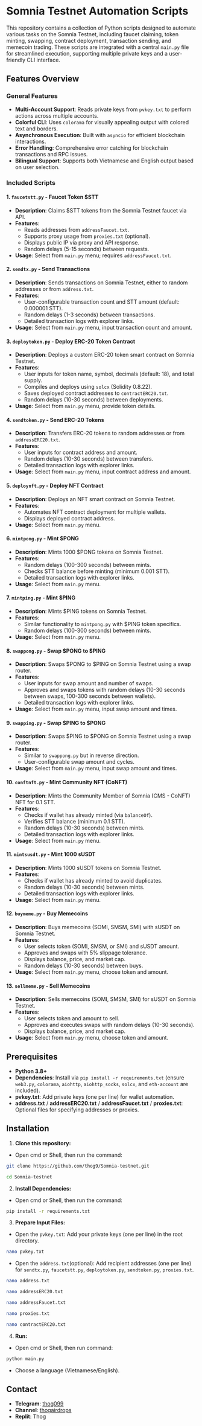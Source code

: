 # Somnia Testnet Automation Scripts

This repository contains a collection of Python scripts designed to automate various tasks on the Somnia Testnet, including faucet claiming, token minting, swapping, contract deployment, transaction sending, and memecoin trading. These scripts are integrated with a central `main.py` file for streamlined execution, supporting multiple private keys and a user-friendly CLI interface.

## Features Overview

### General Features
- **Multi-Account Support**: Reads private keys from `pvkey.txt` to perform actions across multiple accounts.
- **Colorful CLI**: Uses `colorama` for visually appealing output with colored text and borders.
- **Asynchronous Execution**: Built with `asyncio` for efficient blockchain interactions.
- **Error Handling**: Comprehensive error catching for blockchain transactions and RPC issues.
- **Bilingual Support**: Supports both Vietnamese and English output based on user selection.

### Included Scripts

#### 1. `faucetstt.py` - Faucet Token $STT
- **Description**: Claims $STT tokens from the Somnia Testnet faucet via API.
- **Features**:
  - Reads addresses from `addressFaucet.txt`.
  - Supports proxy usage from `proxies.txt` (optional).
  - Displays public IP via proxy and API response.
  - Random delays (5-15 seconds) between requests.
- **Usage**: Select from `main.py` menu; requires `addressFaucet.txt`.

#### 2. `sendtx.py` - Send Transactions
- **Description**: Sends transactions on Somnia Testnet, either to random addresses or from `address.txt`.
- **Features**:
  - User-configurable transaction count and STT amount (default: 0.000001 STT).
  - Random delays (1-3 seconds) between transactions.
  - Detailed transaction logs with explorer links.
- **Usage**: Select from `main.py` menu, input transaction count and amount.

#### 3. `deploytoken.py` - Deploy ERC-20 Token Contract
- **Description**: Deploys a custom ERC-20 token smart contract on Somnia Testnet.
- **Features**:
  - User inputs for token name, symbol, decimals (default: 18), and total supply.
  - Compiles and deploys using `solcx` (Solidity 0.8.22).
  - Saves deployed contract addresses to `contractERC20.txt`.
  - Random delays (10-30 seconds) between deployments.
- **Usage**: Select from `main.py` menu, provide token details.

#### 4. `sendtoken.py` - Send ERC-20 Tokens
- **Description**: Transfers ERC-20 tokens to random addresses or from `addressERC20.txt`.
- **Features**:
  - User inputs for contract address and amount.
  - Random delays (10-30 seconds) between transfers.
  - Detailed transaction logs with explorer links.
- **Usage**: Select from `main.py` menu, input contract address and amount.

#### 5. `deploynft.py` - Deploy NFT Contract
- **Description**: Deploys an NFT smart contract on Somnia Testnet.
- **Features**:
  - Automates NFT contract deployment for multiple wallets.
  - Displays deployed contract address.
- **Usage**: Select from `main.py` menu.

#### 6. `mintpong.py` - Mint $PONG
- **Description**: Mints 1000 $PONG tokens on Somnia Testnet.
- **Features**:
  - Random delays (100-300 seconds) between mints.
  - Checks STT balance before minting (minimum 0.001 STT).
  - Detailed transaction logs with explorer links.
- **Usage**: Select from `main.py` menu.

#### 7. `mintping.py` - Mint $PING
- **Description**: Mints $PING tokens on Somnia Testnet.
- **Features**:
  - Similar functionality to `mintpong.py` with $PING token specifics.
  - Random delays (100-300 seconds) between mints.
- **Usage**: Select from `main.py` menu.

#### 8. `swappong.py` - Swap $PONG to $PING
- **Description**: Swaps $PONG to $PING on Somnia Testnet using a swap router.
- **Features**:
  - User inputs for swap amount and number of swaps.
  - Approves and swaps tokens with random delays (10-30 seconds between swaps, 100-300 seconds between wallets).
  - Detailed transaction logs with explorer links.
- **Usage**: Select from `main.py` menu, input swap amount and times.

#### 9. `swapping.py` - Swap $PING to $PONG
- **Description**: Swaps $PING to $PONG on Somnia Testnet using a swap router.
- **Features**:
  - Similar to `swappong.py` but in reverse direction.
  - User-configurable swap amount and cycles.
- **Usage**: Select from `main.py` menu, input swap amount and times.

#### 10. `conftnft.py` - Mint Community NFT (CoNFT)
- **Description**: Mints the Community Member of Somnia (CMS - CoNFT) NFT for 0.1 STT.
- **Features**:
  - Checks if wallet has already minted (via `balanceOf`).
  - Verifies STT balance (minimum 0.1 STT).
  - Random delays (10-30 seconds) between mints.
  - Detailed transaction logs with explorer links.
- **Usage**: Select from `main.py` menu.

#### 11. `mintsusdt.py` - Mint 1000 sUSDT
- **Description**: Mints 1000 sUSDT tokens on Somnia Testnet.
- **Features**:
  - Checks if wallet has already minted to avoid duplicates.
  - Random delays (10-30 seconds) between mints.
  - Detailed transaction logs with explorer links.
- **Usage**: Select from `main.py` menu.

#### 12. `buymeme.py` - Buy Memecoins
- **Description**: Buys memecoins (SOMI, SMSM, SMI) with sUSDT on Somnia Testnet.
- **Features**:
  - User selects token (SOMI, SMSM, or SMI) and sUSDT amount.
  - Approves and swaps with 5% slippage tolerance.
  - Displays balance, price, and market cap.
  - Random delays (10-30 seconds) between buys.
- **Usage**: Select from `main.py` menu, choose token and amount.

#### 13. `sellmeme.py` - Sell Memecoins
- **Description**: Sells memecoins (SOMI, SMSM, SMI) for sUSDT on Somnia Testnet.
- **Features**:
  - User selects token and amount to sell.
  - Approves and executes swaps with random delays (10-30 seconds).
  - Displays balance, price, and market cap.
- **Usage**: Select from `main.py` menu, choose token and amount.

## Prerequisites
- **Python 3.8+**
- **Dependencies**: Install via `pip install -r requirements.txt` (ensure `web3.py`, `colorama`, `aiohttp`, `aiohttp_socks`, `solcx`, and `eth-account` are included).
- **pvkey.txt**: Add private keys (one per line) for wallet automation.
- **address.txt** / **addressERC20.txt** / **addressFaucet.txt** / **proxies.txt**: Optional files for specifying addresses or proxies.

## Installation
1. **Clone this repository:**
- Open cmd or Shell, then run the command:
```sh
git clone https://github.com/thog9/Somnia-testnet.git
```
```sh
cd Somnia-testnet
```
2. **Install Dependencies:**
- Open cmd or Shell, then run the command:
```sh
pip install -r requirements.txt
```
3. **Prepare Input Files:**
- Open the `pvkey.txt`: Add your private keys (one per line) in the root directory.
```sh
nano pvkey.txt 
```
- Open the `address.txt`(optional): Add recipient addresses (one per line) for `sendtx.py`, `faucetstt.py`, `deploytoken.py`, `sendtoken.py`, `proxies.txt`.
```sh
nano address.txt 
```
```sh
nano addressERC20.txt
```
```sh
nano addressFaucet.txt
```
```sh
nano proxies.txt
```
```sh
nano contractERC20.txt
```
4. **Run:**
- Open cmd or Shell, then run command:
```sh
python main.py
```
- Choose a language (Vietnamese/English).

## Contact
- **Telegram**: [thog099](https://t.me/thog099)
- **Channel**: [thogairdrops](https://t.me/thogairdrops)
- **Replit**: Thog
